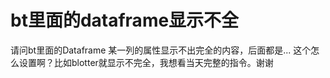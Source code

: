 # bt里面的dataframe显示不全

请问bt里面的Dataframe 某一列的属性显示不出完全的内容，后面都是...
这个怎么设置啊？比如blotter就显示不完全，我想看当天完整的指令。谢谢